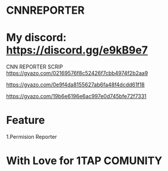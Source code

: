 # CNNREPORTER



# My discord: https://discord.gg/e9kB9e7

CNN REPORTER SCRIP
https://gyazo.com/02169576f8c52426f7cbb4974f2b2aa9

https://gyazo.com/0e9f4da8155627ab6fa48f4dcdd61f18

https://gyazo.com/19b6e6196e6ac997e0d745bfe72f7331


# Feature

1.Permision Reporter

# With Love for 1TAP COMUNITY
